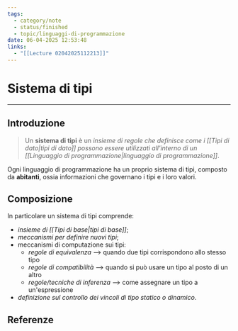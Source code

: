 ```yaml
---
tags:
  - category/note
  - status/finished
  - topic/linguaggi-di-programmazione
date: 06-04-2025 12:53:48
links:
  - "[[Lecture 02042025112213]]"
---
```

# Sistema di tipi
---
## Introduzione
> Un **sistema di tipi** è un _insieme di regole che definisce come i [[Tipi di dato|tipi di dato]] possono essere utilizzati all'interno di un [[Linguaggio di programmazione|linguaggio di programmazione]]_.

Ogni linguaggio di programmazione ha un proprio sistema di tipi, composto da **abitanti**, ossia informazioni che governano i tipi e i loro valori.

## Composizione
In particolare un sistema di tipi comprende:
- _insieme di [[Tipi di base|tipi di base]]_;
- _meccanismi per definire nuovi tipi_;
- meccanismi di computazione sui tipi:
	- _regole di equivalenza_ --> quando due tipi corrispondono allo stesso tipo
	- _regole di compatibilità_ --> quando si può usare un tipo al posto di un altro
	- _regole/tecniche di inferenza_ --> come assegnare un tipo a un'espressione
- _definizione sul controllo dei vincoli di tipo statico o dinamico_.

## Referenze